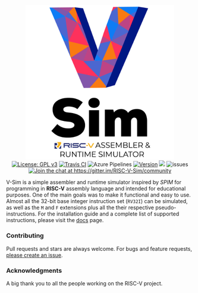 <p align="center">
  <img src="./docs/assets/images/logo.png" alt="V-Sim" width="400"><br>
  <a href="https://github.com/andrescv/V-Sim/blob/master/LICENSE"><img src="https://img.shields.io/badge/License-GPL%20v3-blue.svg" alt="License: GPL v3"></a>
  <a href="https://travis-ci.org/andrescv/V-Sim"><img src="https://api.travis-ci.org/andrescv/V-Sim.svg?branch=master" alt="Travis CI"></a>
  <img src="https://dev.azure.com/andrescv/andrescv/_apis/build/status/andrescv.V-Sim?branchName=master" alt="Azure Pipelines">
  <a href="https://github.com/andrescv/V-Sim/releases"><img src="https://img.shields.io/github/release/andrescv/V-Sim/all.svg" alt="Version"></a>
  <img src="https://img.shields.io/github/downloads/andrescv/V-Sim/total.svg">
  <img src="https://img.shields.io/github/issues/andrescv/V-Sim.svg" alt="issues" />
  <a href="https://gitter.im/RISC-V-Sim/community"><img src="https://badges.gitter.im/RISC-V-Sim/community.svg" alt="Join the chat at https://gitter.im/RISC-V-Sim/community"></a>
</p>

V-Sim is a simple assembler and runtime simulator inspired by _SPIM_ for programming in **RISC-V** assembly language and intended for educational purposes. One of the main goals was to make it functional and easy to use. Almost all the 32-bit base integer instruction set (`RV32I`) can be simulated, as well as the `M` and `F` extensions plus all the their respective pseudo-instructions. For the installation guide and a complete list of supported instructions, please visit the [docs](https://andrescv.github.io/V-Sim/) page.

### Contributing

Pull requests and stars are always welcome. For bugs and feature requests, [please create an issue](https://github.com/andrescv/VSim/issues/new).

### Acknowledgments

A big thank you to all the people working on the RISC-V project.
